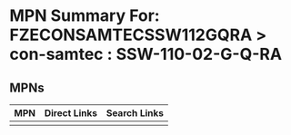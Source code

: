 



# MPN Summary For: FZECONSAMTECSSW112GQRA > con-samtec : SSW-110-02-G-Q-RA

## MPNs
  

|MPN|Direct Links|Search Links|
| :--- | :--- | :--- |
||||
